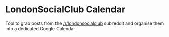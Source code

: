 # LondonSocialClub Calendar

Tool to grab posts from the [/r/londonsocialclub](https://reddit.com/r/londonsocialclub) subreddit and organise them into a dedicated Google Calendar
